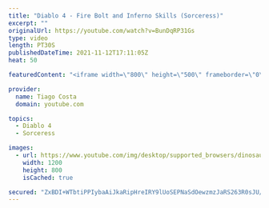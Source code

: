 ```yaml
---
title: "Diablo 4 - Fire Bolt and Inferno Skills (Sorceress)"
excerpt: ""
originalUrl: https://youtube.com/watch?v=BunDqRP31Gs
type: video
length: PT30S
publishedDateTime: 2021-11-12T17:11:05Z
heat: 50

featuredContent: "<iframe width=\"800\" height=\"500\" frameborder=\"0\" src=\"https://www.youtube.com/embed/BunDqRP31Gs\" allow=\"accelerometer; autoplay; encrypted-media; gyroscope; picture-in-picture\" allowfullscreen></iframe>"

provider:
  name: Tiago Costa
  domain: youtube.com

topics:
  - Diablo 4
  - Sorceress

images:
  - url: https://www.youtube.com/img/desktop/supported_browsers/dinosaur.png
    width: 1200
    height: 800
    isCached: true

secured: "ZxBDI+WTbtiPPIybaAiJkaRipHreIRY9lUoSEPNaSdOewzmzJaRS263R0sJU/1mJMffgxd5k6rO5DhwCuCX2LhrD2bHYlb6xSDFmwj93NoR4Gb3U0BSStWARqKSXOshMzMwdkI0c/kHeOJAULdk0cM21qBRQZ91PHdppUGULGq3lhvxltKZJn69KcRzJjI64aW9g/b7/j8qUg+lPfFNPLT1O0jBw1ndTEh+/HkhchrSXN97i7wDkY5Zqy3GtTy6sT2OmZRZnX0ZL32kQMHkS+NrMtQPStliSWiZzYuUNSHgisKoojsfw611ua3RgIAta65KUauWO72ToWXCkIdGreDeXfecDrxoGYFYae0R6YlxZSmicG93U1gWcSzu7j4y3rVaYdSz20KsMCOUMMvzINWGh9bjmYUxAD8jrCXIOQW8=;DKRYOGwRe9EZ17cnRmwH5A=="
---
```


